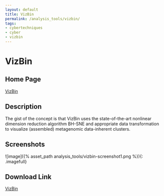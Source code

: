 ```yaml
---
layout: default
title: VizBin
permalink: /analysis_tools/vizbin/
tags:
- cybertechniques
- cyber
- vizbin
---
```


VizBin
======

Home Page
---------
[VizBin](http://claczny.github.io/VizBin/)

Description
-----------
The gist of the concept is that VizBin uses the state-of-the-art nonlinear dimension reduction algorithm BH-SNE and appropriate data transformation to visualize (assembled) metagenomic data-inherent clusters.

Screenshots
-----------

![image]({% asset_path analysis_tools/vizbin-screenshot1.png %}){: .imagefull}

Download Link
-------------
[VizBin](https://github.com/claczny/VizBin/blob/master/VizBin-dist.jar?raw=true)
